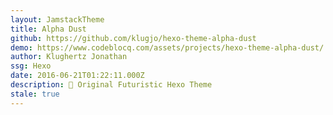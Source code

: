 ```yaml
---
layout: JamstackTheme
title: Alpha Dust
github: https://github.com/klugjo/hexo-theme-alpha-dust
demo: https://www.codeblocq.com/assets/projects/hexo-theme-alpha-dust/
author: Klughertz Jonathan
ssg: Hexo
date: 2016-06-21T01:22:11.000Z
description: 🌠 Original Futuristic Hexo Theme
stale: true
---
```

